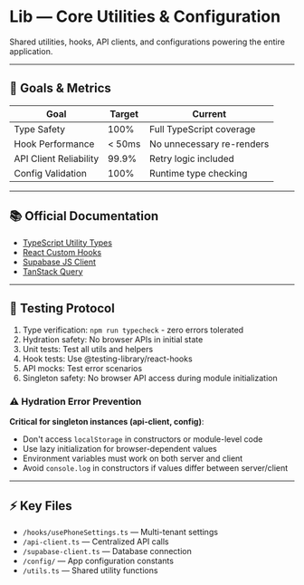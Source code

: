 # Lib — Core Utilities & Configuration

Shared utilities, hooks, API clients, and configurations powering the entire application.

---

## 🎯 Goals & Metrics

| Goal | Target | Current |
|------|--------|---------|
| Type Safety | 100% | Full TypeScript coverage |
| Hook Performance | < 50ms | No unnecessary re-renders |
| API Client Reliability | 99.9% | Retry logic included |
| Config Validation | 100% | Runtime type checking |

---

## 📚 Official Documentation

- [TypeScript Utility Types](https://www.typescriptlang.org/docs/handbook/utility-types.html)
- [React Custom Hooks](https://react.dev/learn/reusing-logic-with-custom-hooks)
- [Supabase JS Client](https://supabase.com/docs/reference/javascript/introduction)
- [TanStack Query](https://tanstack.com/query/latest/docs/react/overview)

---

## 🧪 Testing Protocol

1. Type verification: `npm run typecheck` - zero errors tolerated
2. Hydration safety: No browser APIs in initial state
3. Unit tests: Test all utils and helpers
4. Hook tests: Use @testing-library/react-hooks
5. API mocks: Test error scenarios
6. Singleton safety: No browser API access during module initialization

### ⚠️ Hydration Error Prevention

**Critical for singleton instances (api-client, config)**:
- Don't access `localStorage` in constructors or module-level code
- Use lazy initialization for browser-dependent values
- Environment variables must work on both server and client
- Avoid `console.log` in constructors if values differ between server/client

---

## ⚡ Key Files

- `/hooks/usePhoneSettings.ts` — Multi-tenant settings
- `/api-client.ts` — Centralized API calls
- `/supabase-client.ts` — Database connection
- `/config/` — App configuration constants
- `/utils.ts` — Shared utility functions